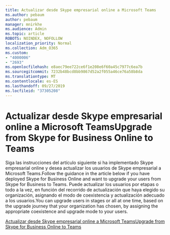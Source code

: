 ```yaml
---
title: Actualizar desde Skype empresarial online a Microsoft Teams
ms.author: pebaum
author: pebaum
manager: mnirkhe
ms.audience: Admin
ms.topic: article
ROBOTS: NOINDEX, NOFOLLOW
localization_priority: Normal
ms.collection: Adm_O365
ms.custom:
- "4000006"
- "2693"
ms.openlocfilehash: e8aec79ee722ce6f1e208e6f60a45c7977c6ea7b
ms.sourcegitcommit: 7232b48bcd8bb9867d52a2f055a46ce76a58b8da
ms.translationtype: MT
ms.contentlocale: es-ES
ms.lasthandoff: 09/27/2019
ms.locfileid: "37305208"
---
```

# <a name="upgrade-from-skype-for-business-online-to-teams"></a><span data-ttu-id="aafe5-102">Actualizar desde Skype empresarial online a Microsoft Teams</span><span class="sxs-lookup"><span data-stu-id="aafe5-102">Upgrade from Skype for Business Online to Teams</span></span>  

<span data-ttu-id="aafe5-103">Siga las instrucciones del artículo siguiente si ha implementado Skype empresarial online y desea actualizar los usuarios de Skype empresarial a Microsoft Teams.</span><span class="sxs-lookup"><span data-stu-id="aafe5-103">Follow the guidance in the article below if you have deployed Skype for Business Online and want to upgrade your users from Skype for Business to Teams.</span></span> <span data-ttu-id="aafe5-104">Puede actualizar los usuarios por etapas o todo a la vez, en función del recorrido de actualización que haya elegido su organización, asignando el modo de coexistencia y actualización adecuado a los usuarios.</span><span class="sxs-lookup"><span data-stu-id="aafe5-104">You can upgrade users in stages or all at one time, based on the upgrade journey that your organization has chosen, by assigning the appropriate coexistence and upgrade mode to your users.</span></span>

[<span data-ttu-id="aafe5-105">Actualizar desde Skype empresarial online a Microsoft Teams</span><span class="sxs-lookup"><span data-stu-id="aafe5-105">Upgrade from Skype for Business Online to Teams</span></span>](https://docs.microsoft.com/MicrosoftTeams/upgrade-to-teams-execute-skypeforbusinessonline) 